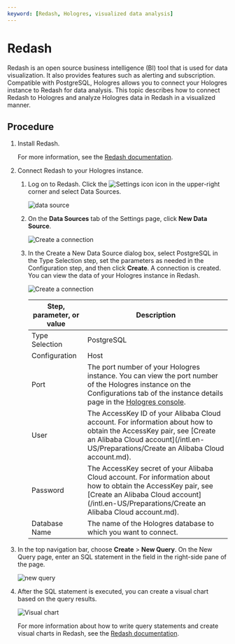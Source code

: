 ```yaml
---
keyword: [Redash, Hologres, visualized data analysis]
---
```


# Redash

Redash is an open source business intelligence \(BI\) tool that is used for data visualization. It also provides features such as alerting and subscription. Compatible with PostgreSQL, Hologres allows you to connect your Hologres instance to Redash for data analysis. This topic describes how to connect Redash to Hologres and analyze Hologres data in Redash in a visualized manner.

## Procedure

1.  Install Redash.

    For more information, see the [Redash documentation](https://redash.io/help/open-source/setup).

2.  Connect Redash to your Hologres instance.

    1.  Log on to Redash. Click the ![Settings icon](https://static-aliyun-doc.oss-accelerate.aliyuncs.com/assets/img/en-US/7793188161/p245041.png) icon in the upper-right corner and select Data Sources.

        ![data source](https://static-aliyun-doc.oss-accelerate.aliyuncs.com/assets/img/en-US/7250887161/p248958.png)

    2.  On the **Data Sources** tab of the Settings page, click **New Data Source**.

        ![Create a connection](https://static-aliyun-doc.oss-accelerate.aliyuncs.com/assets/img/en-US/7250887161/p248963.png)

    3.  In the Create a New Data Source dialog box, select PostgreSQL in the Type Selection step, set the parameters as needed in the Configuration step, and then click **Create**. A connection is created. You can view the data of your Hologres instance in Redash.

        ![Create a connection](https://static-aliyun-doc.oss-accelerate.aliyuncs.com/assets/img/en-US/8250887161/p245060.png)

        |Step, parameter, or value|Description|
        |-------------------------|-----------|
        |Type Selection|PostgreSQL|When you select a type for the connection, search for PostgreSQL in the search box and click PostgreSQL.|
        |Configuration|Host|The public endpoint of your Hologres instance. You can view the public endpoint of the Hologres instance on the Configurations tab of the instance details page in the [Hologres console](https://hologram.console.aliyun.com/#/instance).|
        |Port|The port number of your Hologres instance. You can view the port number of the Hologres instance on the Configurations tab of the instance details page in the [Hologres console](https://hologram.console.aliyun.com/#/instance).|
        |User|The AccessKey ID of your Alibaba Cloud account. For information about how to obtain the AccessKey pair, see [Create an Alibaba Cloud account](/intl.en-US/Preparations/Create an Alibaba Cloud account.md).|
        |Password|The AccessKey secret of your Alibaba Cloud account. For information about how to obtain the AccessKey pair, see [Create an Alibaba Cloud account](/intl.en-US/Preparations/Create an Alibaba Cloud account.md).|
        |Database Name|The name of the Hologres database to which you want to connect.|

3.  In the top navigation bar, choose **Create** \> **New Query**. On the New Query page, enter an SQL statement in the field in the right-side pane of the page.

    ![new query](https://static-aliyun-doc.oss-accelerate.aliyuncs.com/assets/img/en-US/8250887161/p245059.png)

4.  After the SQL statement is executed, you can create a visual chart based on the query results.

    ![Visual chart](https://static-aliyun-doc.oss-accelerate.aliyuncs.com/assets/img/en-US/8250887161/p245062.png)

    For more information about how to write query statements and create visual charts in Redash, see the [Redash documentation](https://redash.io/help).


